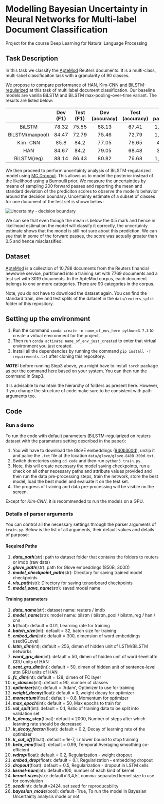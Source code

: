 # Modelling Bayesian Uncertainty in Neural Networks for Multi-label Document Classification
Project for the course Deep Learning for Natural Language Processing

## Task Description

In this task we classify the [ApteMod](https://www.kaggle.com/nltkdata/reuters/version/2) Reuters documents. It is a multi-class, multi-label classificaiton task with a granularity of 90 classes.

We propose to compare performance of [HAN](https://www.aclweb.org/anthology/N16-1174.pdf), [Kim-CNN](https://arxiv.org/pdf/1408.5882.pdf) and [BiLSTM-regularized](https://www.aclweb.org/anthology/N19-1408.pdf)  at this task of multi label document classification. Our baseline models are vanilla BiLSTM and BiLSTM max-pooling-over-time variant. The results are listed below:

|                 | Dev (F1) | Test (F1) | Dev (accuracy) | Test (accuracy) | No. of parameters |
|:---------------:|:--------:|:---------:|:--------------:|:---------------:|:-----------------:|
|      BiLSTM     |   78.32  |   75.55   |      68.13     |      67.41      |     1,665,024     |
| BiLSTM(maxpool) |   84.47  |   72.79   |      75.46     |      72.79      |     1,665,024     |
|     Kim-CNN     |   85.8   |   84.2    |      77.05     |      76.65      |      462,336      |
|      HAN        |   84.67  |   84.2    |      79.05     |      68.48      |      390,800      |
|  BiLSTM(reg)    |   88.14  |   86.43   |      80.82     |      76.68      |     1,665,024     |

We then proceed to perform uncertainty analysis of BiLSTM-regularized model using [MC Dropout](https://arxiv.org/pdf/1506.02142.pdf). This allows us to model the posterior instead of the likelihood using a Burnoulli prior. We measure the uncertainties by means of sampling 200 forward passes and reporting the mean and standard deviation of the prediciton scores to observe the model's behavior around the decision boundary. Uncertainty estimate of a subset of classes for one document of the test set is shown below:

![Uncertainty - decision boundary](https://github.com/shaanchandra/Modelling-Bayesian-Uncertainty/blob/master/uncert_decision_boundary.png)

We can see that even though the mean is below the 0.5 mark and hence in likelihood estimation the model will classify it correctly, the uncertainty estimate shows that the model is still not sure about this prediction. We can see that in some of the forward passes, the score was actually greater than 0.5 and hence misclassified.

## Dataset

[ApteMod](https://www.kaggle.com/nltkdata/reuters/version/2) is a collection of 10,788 documents from the Reuters financial newswire service, partitioned into a training set with 7769 documents and a test set with 3019 documents. In the ApteMod corpus, each document belongs to one or more categories. There are 90 categories in the corpus.

Note, you do not have to download the dataset again. You can find the standard train, dev and test splits of the dataset in the `data/reuters_split` folder of this repository.

## Setting up the environment

1. Run the command `conda create -n name_of_env_here python=3.7.3` to create a virtual environment for the project.
2. Then run `conda activate name_of_env_just_created` to enter that virtual environment you just created.
3. Install all the dependencies by running the command `pip install -r requirements.txt` after cloning this repository.

***NOTE:*** before running Step3 above, you might have to install `torch` package as per the command [here](https://pytorch.org/get-started/locally/) based on your system. You can then run the command in Step3.

It is advisable to maintain the hierarchy of folders as present here. However, if you change the structure of code make sure to be consistent with path arguments too.

## Code

### Run a demo

To run the code with default parameters (BiLSTM-regularized on reuters dataset with the parameters setting dexcribed in the paper):

1. You will have to download the GloVE embeddings ([840b300d](https://nlp.stanford.edu/projects/glove/)), unzip it and palce the `.txt` file at the location `data/glove/glove.840B.300d.txt`.
2. Switch directories using `cd code` and then run `python3 train.py`. 
3. Note, this will create necessary the model saving checkpoints, run a check on all other necessary paths and attribute values provided and then run the data pre-processing steps, train the network, store the best model, load the best model and evaluate it on the test set.
4. The progress of training and data pre-processing will be visible on the screen.

Except for *Kim-CNN*, it is recommended to run the models on a GPU.

### Details of parser arguments

You can control all the necessary settings through the parser arguments of `train.py`. Below is the list of all arguments, their default values and details of purpose: 

#### Required Paths

1. ***data_path***(str): path to dataset folder that contains the folders to reuters or imdb (raw data)
2. ***glove_path***(str): path for Glove embeddings (850B, 300D)
3. ***model_checkpoint_path***(str): Directory for saving trained model checkpoints
4. ***vis_path***(str): Directory for saving tensorboard checkpoints
5. ***model_save_name***(str): saved model name

#### Training parameters

1. ***data_name***(str): dataset name: reuters / imdb
2. ***model_name***(str): model name: bilstm / bilstm_pool / bilstm_reg / han / cnn
3. ***lr***(float): default = 0.01, Learning rate for training
4. ***batch_size***(int): default = 32, batch size for training
5. ***embed_dim***(int): default = 300, dimension of word embeddings used(GLove)
6. ***lstm_dim***(int); default = 256, dimen of hidden unit of LSTM/BiLSTM networks
7. ***word_gru_dim***(int): default = 50, dimen of hidden unit of word-level attn GRU units of HAN
8. ***sent_gru_dim***(int): default = 50, dimen of hidden unit of sentence-level attn GRU units of HAN
9. ***fc_dim***(int): default = 128, dimen of FC layer
10. ***n_classes***(int): default = 90, number of classes
11. ***optimizer***(str): default = 'Adam', Optimizer to use for training
12. ***weight_decay***(float): default = 0, weight decay for optimizer
13. ***momentum***(float): default = 0.8, Momentum for optimizer
14. ***max_epoch***(int): default = 50, Max epochs to train for
15. ***val_split***(int): default = 0.1, Ratio of training data to be split into validation set
16. ***lr_decay_step***(float): default = 2000, Number of steps after which learning rate should be decreased
17. ***lr_decay_factor***(float): default = 0.2, Decay of learning rate of the optimizer
18. ***lr_cut_off***(float): default = 1e-7, Lr lower bound to stop training
19. ***beta_ema***(float): default = 0.99, Temporal Averaging smoothing co-efficient
20. ***wdrop***(float): default = 0.2, Regularization - weight dropout
21. ***embed_drop***(float): default = 0.1, Regularization - embedding dropout
22. ***dropout***(float): default = 0.5, Regularization - dropout in LSTM cells
23. ***kernel-num***(int): default=100, number of each kind of kernel
24. ***kernel-sizes***(str): default='3,4,5', comma-separated kernel size to use for convolution
25. ***seed***(int): default=2424, set seed for reproducability
26. ***bayesian_mode***(bool): default=True, To run the model in Bayesian Uncertainty analysis mode or not



